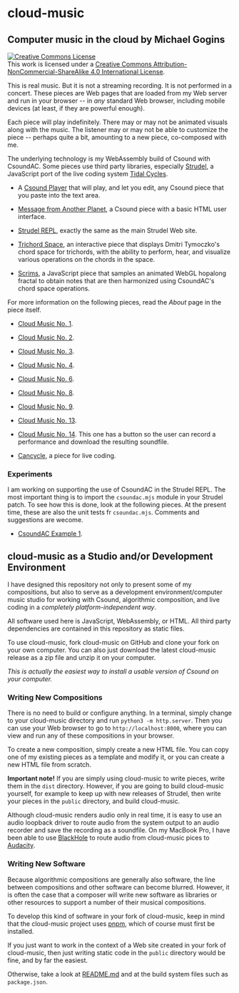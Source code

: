 <script>
if ('caches' in window) {
    caches.keys().then(function(names) {
    for (let name of names)
        caches.delete(name);
        console.log(`deleted ${name} from caches.`);
    });
}
</script>
# cloud-music 

## Computer music in the cloud by Michael Gogins 

<a rel="license" href="http://creativecommons.org/licenses/by-nc-sa/4.0/">
<img alt="Creative Commons License" style="border-width:0" 
src="https://i.creativecommons.org/l/by-nc-sa/4.0/88x31.png" /></a><br />This 
work is licensed under a <a rel="license" 
href="http://creativecommons.org/licenses/by-nc-sa/4.0/">Creative Commons 
Attribution-NonCommercial-ShareAlike 4.0 International License</a>.

This is real music. But it is not a streaming recording. It is not performed 
in a concert. These pieces are Web pages that are loaded from my Web server 
and run in your browser -- in _any_ standard Web browser, including mobile 
devices (at least, if they are powerful enough).

Each piece will play indefinitely. There may or may not be animated visuals 
along with the music. The listener may or may not be able to customize the 
piece -- perhaps quite a bit, amounting to a new piece, co-composed with me.

The underlying technology is my WebAssembly build of Csound with CsoundAC. 
Some pieces use third party libraries, especially [Strudel](https://github.com/tidalcycles/strudel),
a JavaScript port of the live coding system [Tidal Cycles](https://tidalcycles.org/).

- A [Csound Player](player.html) that will play, and let you edit, any 
Csound piece that you paste into the text area.

- [Message from Another Planet](message.html), a Csound piece with a basic 
HTML user interface.

- [Strudel REPL](strudel_repl.html), exactly the same as the main Strudel Web 
site.

- [Trichord Space](trichord_space.cloud5.html), an interactive piece that displays 
Dmitri Tymoczko's chord space for trichords, with the ability to perform, 
hear, and visualize various operations on the chords in the space.

- [Scrims](scrims.html), a JavaScript piece that samples an animated WebGL 
hopalong fractal to obtain notes that are then harmonized using CsoundAC's 
chord space operations.

For more information on the following pieces, read the _About_ page in the 
piece itself.

- [Cloud Music No. 1](cloud_music_no_1.html).

- [Cloud Music No. 2](cloud_music_no_2.html).

- [Cloud Music No. 3](cloud_music_no_3.html).

- [Cloud Music No. 4](cloud_music_no_4.html).

- [Cloud Music No. 6](cloud_music_no_6.html).

- [Cloud Music No. 8](cloud_music_no_8.html).

- [Cloud Music No. 9](cloud_music_no_9.html).

- [Cloud Music No. 13](cloud_music_no_13.html).

- [Cloud Music No. 14](cloud_music_no_14.html). This one has a button so the user can 
record a performance and download the resulting soundfile.

- [Cancycle](cancycle.html), a piece for live coding.

### Experiments

I am working on supporting the use of CsoundAC in the Strudel REPL. The most 
important thing is to import the `csoundac.mjs` module in your Strudel patch. 
To see how this is done, look at the following pieces. At the present time, 
these are also the unit tests fr `csoundac.mjs`. Comments and suggestions are 
wecome.

- [CsoundAC Example 1](ac_example_1.html).

## cloud-music as a Studio and/or Development Environment

I have designed this repository not only to present some of my compositions, 
but also to serve as a development environment/computer music studio for 
working with Csound, algorithmic composition, and live coding in a 
_completely platform-independent way_.

All software used here is JavaScript, WebAssembly, or HTML. All third party 
dependencies are contained in this repository as static files.

To use cloud-music, fork cloud-music on GitHub and clone your fork on your 
own computer. You can also just download the latest cloud-music release as a zip 
file and unzip it on your computer.

_This is actually the easiest way to install a usable version of Csound on your 
computer._

### Writing New Compositions

There is no need to build or configure anything. In a terminal, simply change 
to your cloud-music directory and run `python3 -m http.server`. Then you can 
use your Web browser to go to `http://localhost:8000`, where you can view and 
run any of these compositions in your browser.

To create a new composition, simply create a new HTML file. You can copy one 
of my existing pieces as a template and modify it, or you can create a new HTML 
file from scratch.

**__Important note!__** If you are simply using cloud-music to write pieces, 
write them in the `dist` directory. However, if you are going to build 
cloud-music yourself, for example to keep up with new releases of Strudel, 
then write your pieces in the `public` directory, and build cloud-music.

Although cloud-music renders audio only in real time, it is easy to use an 
audio loopback driver to route audio from the system output to an audio 
recorder and save the recording as a soundfile. On my MacBook Pro, I have been 
able to use [BlackHole](https://github.com/ExistentialAudio/BlackHole) to 
route audio from cloud-music pices to [Audacity](https://www.audacityteam.org/).

### Writing New Software

Because algorithmic compositions are generally also software, the line between 
compositions and other software can become blurred. However, it is often the 
case that a composer will write new software as libraries or other resources 
to support a number of their musical compositions.

To develop this kind of software in your fork of cloud-music, keep in mind 
that the cloud-music project uses [pnpm](https://www.npmjs.com/), which of 
course must first be installed. 

If you just want to work in the context of a Web site created in your fork of 
cloud-music, then just writing static code in the `public` directory would be 
fine, and by far the easiest. 

Otherwise, take a look at [README.md](https://github.com/gogins/cloud-music/blob/main/README.md)
and at the build system files such as `package.json`.



